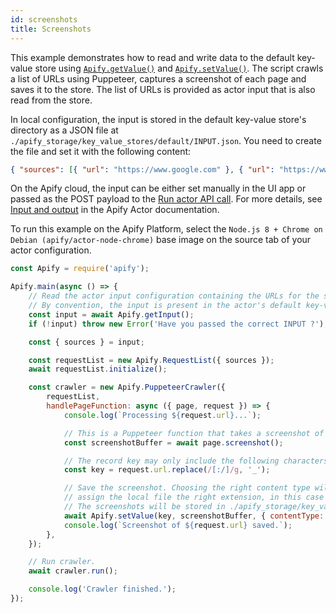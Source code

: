 ```yaml
---
id: screenshots
title: Screenshots
---
```


This example demonstrates how to read and write
data to the default key-value store using
[`Apify.getValue()`](../api/apify#module_Apify.getValue)
and
[`Apify.setValue()`](../api/apify#module_Apify.setValue).
The script crawls a list of URLs using Puppeteer,
captures a screenshot of each page and saves it to the store. The list of URLs is
provided as actor input that is also read from the store.

In local configuration, the input is stored in the default key-value store's directory as a JSON file at
`./apify_storage/key_value_stores/default/INPUT.json`. You need to create the file and set it with the following content:

```json
{ "sources": [{ "url": "https://www.google.com" }, { "url": "https://www.duckduckgo.com" }] }
```

On the Apify cloud, the input can be either set manually
in the UI app or passed as the POST payload to the
<a href="https://apify.com/docs/api/v2#/reference/actors/run-collection/run-actor" target="_blank">Run actor API call</a>.
For more details, see <a href="https://apify.com/docs/actor#input-output" target="_blank">Input and output</a>
in the Apify Actor documentation.

To run this example on the Apify Platform, select the `Node.js 8 + Chrome on Debian (apify/actor-node-chrome)` base image
on the source tab of your actor configuration.

```javascript
const Apify = require('apify');

Apify.main(async () => {
    // Read the actor input configuration containing the URLs for the screenshot.
    // By convention, the input is present in the actor's default key-value store under the "INPUT" key.
    const input = await Apify.getInput();
    if (!input) throw new Error('Have you passed the correct INPUT ?');

    const { sources } = input;

    const requestList = new Apify.RequestList({ sources });
    await requestList.initialize();

    const crawler = new Apify.PuppeteerCrawler({
        requestList,
        handlePageFunction: async ({ page, request }) => {
            console.log(`Processing ${request.url}...`);

            // This is a Puppeteer function that takes a screenshot of the page and returns its buffer.
            const screenshotBuffer = await page.screenshot();

            // The record key may only include the following characters: a-zA-Z0-9!-_.'()
            const key = request.url.replace(/[:/]/g, '_');

            // Save the screenshot. Choosing the right content type will automatically
            // assign the local file the right extension, in this case .png.
            // The screenshots will be stored in ./apify_storage/key_value_stores/default/
            await Apify.setValue(key, screenshotBuffer, { contentType: 'image/png' });
            console.log(`Screenshot of ${request.url} saved.`);
        },
    });

    // Run crawler.
    await crawler.run();

    console.log('Crawler finished.');
});
```
